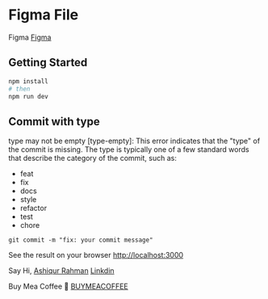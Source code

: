# Figma File

Figma [Figma](<https://www.figma.com/design/HnWtkMJ5VGAWFtWBo8RZ5b/Byte-Dash-Development-(Copy)?node-id=0-1&node-type=canvas&t=pV6SmSwyHCYCxevV-0>)

## Getting Started

```bash
npm install
# then
npm run dev
```

## Commit with type

type may not be empty [type-empty]: This error indicates that the "type" of the commit is missing. The type is typically one of a few standard words that describe the category of the commit, such as:

- feat
- fix
- docs
- style
- refactor
- test
- chore

```Example
git commit -m "fix: your commit message"
```

See the result on your browser [http://localhost:3000](http://localhost:3000)

Say Hi,
[Ashiqur Rahman](https://iamashiqur.vercel.app/)
[Linkdin](https://www.linkedin.com/in/iamashiqur/)

Buy Mea Coffee 🤩
[BUYMEACOFFEE](https://buymeacoffee.com/iamashiqur)
